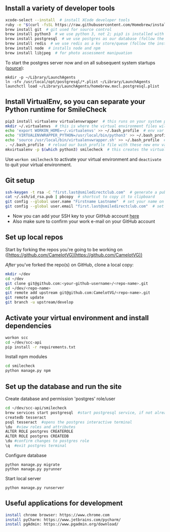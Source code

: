 ## Install a variety of developer tools

```bash
xcode-select --install  # install XCode developer tools
ruby -e "$(curl -fsSL https://raw.githubusercontent.com/Homebrew/install/master/install)"  # install HomeBrew
brew install git  # git used for source control
brew install python3  # we use python 3, not 2; pip3 is installed with python3
brew install postgresql  # we use postgres as our database (follow the instructions this command spits out too)
brew install redis  # we use redis as a kv store/queue (follow the instructions for this one as well)
brew install node  # installs node and npm
brew install libjpeg  # for photo assessment manipuation
```

To start the postgres server now and on all subsequent system startups ([source](https://chartio.com/resources/tutorials/how-to-start-postgresql-server-on-mac-os-x)):
```
mkdir -p ~/Library/LaunchAgents
ln -sfv /usr/local/opt/postgresql/*.plist ~/Library/LaunchAgents
launchctl load ~/Library/LaunchAgents/homebrew.mxcl.postgresql.plist
```

## Install VirtualEnv, so you can separate your Python runtime for SmileCheck

```bash
pip3 install virtualenv virtualenvwrapper  # this runs on your system python
mkdir ~/.virtualenvs  # this is where the virtual environment files will live
echo 'export WORKON_HOME=~/.virtualenvs' >> ~/.bash_profile  # env var to let virtualenv know where to keep files
echo 'VIRTUALENVWRAPPER_PYTHON=/usr/local/bin/python3' >> ~/.bash_profile  # point it to correct python version
echo 'source /usr/local/bin/virtualenvwrapper.sh' >> ~/.bash_profile  # script that sets up aliases
. ~/.bash_profile  # reload our bash_profile file with these new env vars
mkvirtualenv -p $(which python3) smilecheck  # this creates the virtual environment
```

Use `workon smilecheck` to activate your virtual environment and `deactivate` to quit your virtual environment.

## Git setup

```bash
ssh-keygen -t rsa -C "first.last@smiledirectclub.com"  # generate a public/private keypair
cat ~/.ssh/id_rsa.pub | pbcopy  # shortcut to copy it to clipboard
git config --global user.name "Firstname Lastname"  # set your name on commit messages
git config --global user.email "first.last@smiledirectclub.com"  # set your email on commit messages
```

* Now you can add your SSH key to your GitHub account [here](https://github.com/settings/ssh)
* Also make sure to confirm your work e-mail on your GitHub account

## Set up local repos
Start by forking the repos you're going to be working on ([https://github.com/CamelotVG](https://github.com/CamelotVG))

_After_ you've forked the repo(s) on GitHub, clone a local copy:
```bash
mkdir ~/dev
cd ~/dev
git clone git@github.com:<your-github-username>/<repo-name>.git
cd ~/dev/<repo-name>
git remote add upstream git@github.com:CamelotVG/<repo-name>.git
git remote update
git branch -u upstream/develop
```

## Activate your virtual environment and install dependencies
```bash
workon scc
cd ~/dev/scc-api
pip install -r requirements.txt
```
Install npm modules
```bash
cd smilecheck
python manage.py npm
```

## Set up the database and run the site
Create database and permission 'postgres' role/user
```bash
cd ~/dev/scc-api/smilecheck
brew services start postgresql  #start postgresql service, if not already started
createdb tesseract
psql tesseract  #opens the postgres interactive terminal
\du  #view roles and attributes
ALTER ROLE postgres CREATEROLE
ALTER ROLE postgres CREATEDB
\du #confirm changes to postgres role
\q  #exit postgres terminal
```
Configure database
```
python manage.py migrate
python manage.py pyrunner
```
Start local server
```
python manage.py runserver
```

## Useful applications for development
```bash
install chrome browser: https://www.chrome.com
install pyCharm: https://www.jetbrains.com/pycharm/
install pgAdmin: https://www.pgadmin.org/download/
```